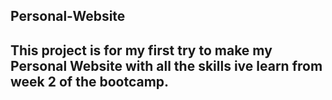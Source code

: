 ## Personal-Website

## This project is for my first try to make my Personal Website with all the skills ive learn from week 2 of the bootcamp.